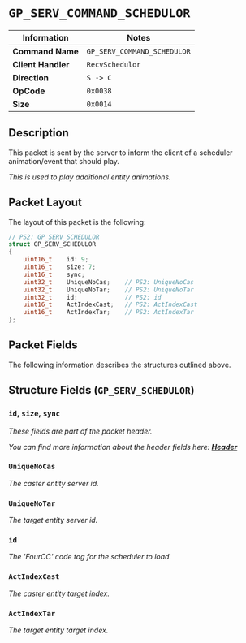 # `GP_SERV_COMMAND_SCHEDULOR`

| Information               | Notes |
|---                        |---    |
| **Command Name**          | `GP_SERV_COMMAND_SCHEDULOR` |
| **Client Handler**        | `RecvSchedulor` |
| **Direction**             | `S -> C` |
| **OpCode**                | `0x0038` |
| **Size**                  | `0x0014` |

## Description

This packet is sent by the server to inform the client of a scheduler animation/event that should play.

_This is used to play additional entity animations._

## Packet Layout

The layout of this packet is the following:

```cpp
// PS2: GP_SERV_SCHEDULOR
struct GP_SERV_SCHEDULOR
{
    uint16_t    id: 9;
    uint16_t    size: 7;
    uint16_t    sync;
    uint32_t    UniqueNoCas;    // PS2: UniqueNoCas
    uint32_t    UniqueNoTar;    // PS2: UniqueNoTar
    uint32_t    id;             // PS2: id
    uint16_t    ActIndexCast;   // PS2: ActIndexCast
    uint16_t    ActIndexTar;    // PS2: ActIndexTar
};
```

## Packet Fields

The following information describes the structures outlined above.

## Structure Fields (`GP_SERV_SCHEDULOR`)

### `id`, `size`, `sync`

_These fields are part of the packet header._

_You can find more information about the header fields here: [**Header**](/world/HEADER.md)_

### `UniqueNoCas`

_The caster entity server id._

### `UniqueNoTar`

_The target entity server id._

### `id`

_The 'FourCC' code tag for the scheduler to load._

### `ActIndexCast`

_The caster entity target index._

### `ActIndexTar`

_The target entity target index._
